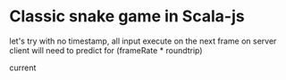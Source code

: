 # Classic snake game in Scala-js

let's try with no timestamp, all input execute on the next frame on server
client will need to predict for (frameRate * roundtrip)

current 
